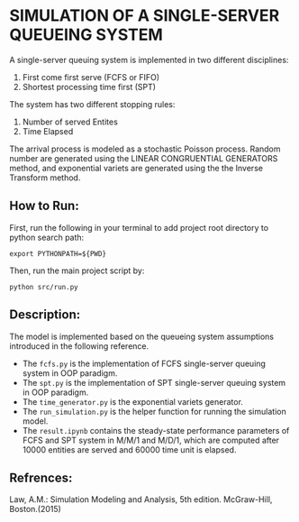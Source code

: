 # SIMULATION OF A SINGLE-SERVER QUEUEING SYSTEM
A single-server queuing system is implemented in two different disciplines:<br>
1. First come first serve (FCFS or FIFO)
2. Shortest processing time first (SPT)

The system has two different stopping rules:<br>
1. Number of served Entites 
2. Time Elapsed

The arrival process is modeled as a stochastic Poisson process. Random number are generated using the LINEAR CONGRUENTIAL GENERATORS method, and exponential variets are generated using the the Inverse Transform method.


## How to Run:
First, run the following in your terminal to add project root directory to python search path:
```
export PYTHONPATH=${PWD}
```

Then, run the main project script by:
```
python src/run.py
```

## Description:
The model is implemented based on the queueing system assumptions introduced in the following reference.
- The `fcfs.py` is the implementation of FCFS single-server queuing system in OOP paradigm.
- The `spt.py` is the implementation of SPT single-server queuing system in OOP paradigm.
- The `time_generator.py` is the exponential variets generator.
- The `run_simulation.py` is the helper function for running the simulation model. 
- The `result.ipynb` contains the steady-state performance parameters of FCFS and SPT system in M/M/1 and M/D/1, which are computed after 10000 entities are served and 60000 time unit is elapsed. 

## Refrences:
Law, A.M.: Simulation Modeling and Analysis, 5th edition. McGraw-Hill, Boston.(2015)
